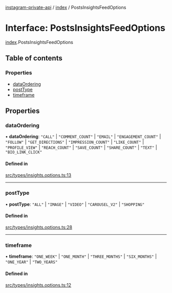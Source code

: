 [instagram-private-api](../../README.md) / [index](../../modules/index.md) / PostsInsightsFeedOptions

# Interface: PostsInsightsFeedOptions

[index](../../modules/index.md).PostsInsightsFeedOptions

## Table of contents

### Properties

- [dataOrdering](PostsInsightsFeedOptions.md#dataordering)
- [postType](PostsInsightsFeedOptions.md#posttype)
- [timeframe](PostsInsightsFeedOptions.md#timeframe)

## Properties

### dataOrdering

• **dataOrdering**: ``"CALL"`` \| ``"COMMENT_COUNT"`` \| ``"EMAIL"`` \| ``"ENGAGEMENT_COUNT"`` \| ``"FOLLOW"`` \| ``"GET_DIRECTIONS"`` \| ``"IMPRESSION_COUNT"`` \| ``"LIKE_COUNT"`` \| ``"PROFILE_VIEW"`` \| ``"REACH_COUNT"`` \| ``"SAVE_COUNT"`` \| ``"SHARE_COUNT"`` \| ``"TEXT"`` \| ``"BIO_LINK_CLICK"``

#### Defined in

[src/types/insights.options.ts:13](https://github.com/Nerixyz/instagram-private-api/blob/0e0721c/src/types/insights.options.ts#L13)

___

### postType

• **postType**: ``"ALL"`` \| ``"IMAGE"`` \| ``"VIDEO"`` \| ``"CAROUSEL_V2"`` \| ``"SHOPPING"``

#### Defined in

[src/types/insights.options.ts:28](https://github.com/Nerixyz/instagram-private-api/blob/0e0721c/src/types/insights.options.ts#L28)

___

### timeframe

• **timeframe**: ``"ONE_WEEK"`` \| ``"ONE_MONTH"`` \| ``"THREE_MONTHS"`` \| ``"SIX_MONTHS"`` \| ``"ONE_YEAR"`` \| ``"TWO_YEARS"``

#### Defined in

[src/types/insights.options.ts:12](https://github.com/Nerixyz/instagram-private-api/blob/0e0721c/src/types/insights.options.ts#L12)
